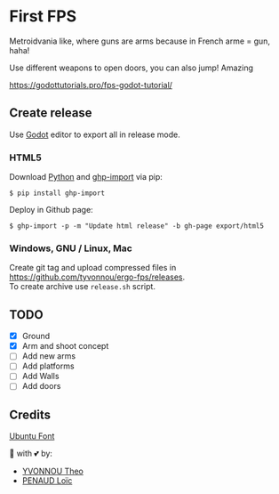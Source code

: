 # First FPS

Metroidvania like, where guns are arms because in French arme = gun, haha!

Use different weapons to open doors, you can also jump! Amazing

https://godottutorials.pro/fps-godot-tutorial/

## Create release
Use [Godot](https://godotengine.org/) editor to export all in release mode.

### HTML5
Download [Python](https://www.python.org/) and [ghp-import](https://pypi.org/project/ghp-import/) via pip:

```
$ pip install ghp-import
```

Deploy in Github page:

```
$ ghp-import -p -m "Update html release" -b gh-page export/html5
```

### Windows, GNU / Linux, Mac
Create git tag and upload compressed files in https://github.com/tyvonnou/ergo-fps/releases.  
To create archive use `release.sh` script.

## TODO 
- [x] Ground
- [x] Arm and shoot concept
- [ ] Add new arms
- [ ] Add platforms 
- [ ] Add Walls
- [ ] Add doors

## Credits
[Ubuntu Font](https://assets.ubuntu.com/v1/0cef8205-ubuntu-font-family-0.83.zip)

:wrench: with :two_hearts: by:
- [YVONNOU Theo](https://tyvonnou.fr/)
- [PENAUD Loïc](https://lpenaud.github.io/)
